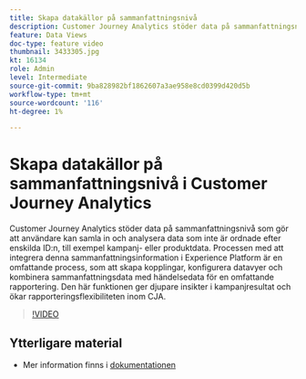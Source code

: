 ```yaml
---
title: Skapa datakällor på sammanfattningsnivå
description: Customer Journey Analytics stöder data på sammanfattningsnivå som gör att användare kan samla in och analysera data som inte är ordnade efter enskilda ID:n, till exempel kampanj- eller produktdata.
feature: Data Views
doc-type: feature video
thumbnail: 3433305.jpg
kt: 16134
role: Admin
level: Intermediate
source-git-commit: 9ba828982bf1862607a3ae958e8cd0399d420d5b
workflow-type: tm+mt
source-wordcount: '116'
ht-degree: 1%

---
```


# Skapa datakällor på sammanfattningsnivå i Customer Journey Analytics

Customer Journey Analytics stöder data på sammanfattningsnivå som gör att användare kan samla in och analysera data som inte är ordnade efter enskilda ID:n, till exempel kampanj- eller produktdata. Processen med att integrera denna sammanfattningsinformation i Experience Platform är en omfattande process, som att skapa kopplingar, konfigurera datavyer och kombinera sammanfattningsdata med händelsedata för en omfattande rapportering. Den här funktionen ger djupare insikter i kampanjresultat och ökar rapporteringsflexibiliteten inom CJA.

>[!VIDEO](https://video.tv.adobe.com/v/3433305/?quality=12&learn=on)

## Ytterligare material

* Mer information finns i [dokumentationen](https://experienceleague.adobe.com/en/docs/analytics-platform/using/cja-dataviews/summary-data)

